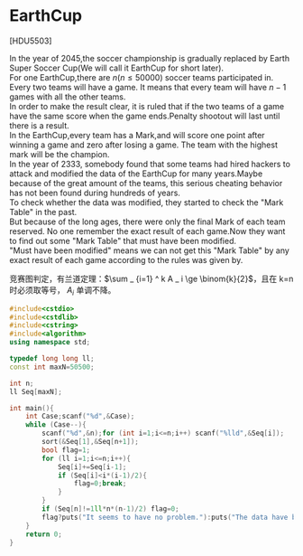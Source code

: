 # EarthCup
[HDU5503]

  In the year of 2045,the soccer championship is gradually replaced by Earth Super Soccer Cup(We will call it EarthCup for short later).  
 For one EarthCup,there are $n(n\leq50000)$ soccer teams participated in. Every two teams will have a game. It means that every team will have $n-1$ games with all the other teams.  
 In order to make the result clear, it is ruled that if the two teams of a game have the same score when the game ends.Penalty shootout will last until there is a result.  
 In the EarthCup,every team has a Mark,and will score one point after winning a game and zero after losing a game. The team with the highest mark will be the champion.  
 In the year of 2333, somebody found that some teams had hired hackers to attack and modified the data of the EarthCup for many years.Maybe because of the great amount of the teams, this serious cheating behavior has not been found during hundreds of years.  
 To check whether the data was modified, they started to check the "Mark Table" in the past.  
 But because of the long ages, there were only the final Mark of each team reserved. No one remember the exact result of each game.Now they want to find out some "Mark Table" that must have been modified.  
 "Must have been modified" means we can not get this "Mark Table" by any exact result of each game according to the rules was given by. 

竞赛图判定，有兰道定理：$\sum _ {i=1} ^ k A _ i \ge \binom{k}{2}$，且在 k=n 时必须取等号， $A _ i$ 单调不降。

```cpp
#include<cstdio>
#include<cstdlib>
#include<cstring>
#include<algorithm>
using namespace std;

typedef long long ll;
const int maxN=50500;

int n;
ll Seq[maxN];

int main(){
    int Case;scanf("%d",&Case);
    while (Case--){
        scanf("%d",&n);for (int i=1;i<=n;i++) scanf("%lld",&Seq[i]);
        sort(&Seq[1],&Seq[n+1]);
        bool flag=1;
        for (ll i=1;i<=n;i++){
            Seq[i]+=Seq[i-1];
            if (Seq[i]<i*(i-1)/2){
                flag=0;break;
            }
        }
        if (Seq[n]!=1ll*n*(n-1)/2) flag=0;
        flag?puts("It seems to have no problem."):puts("The data have been tampered with!");
    }
    return 0;
}
```